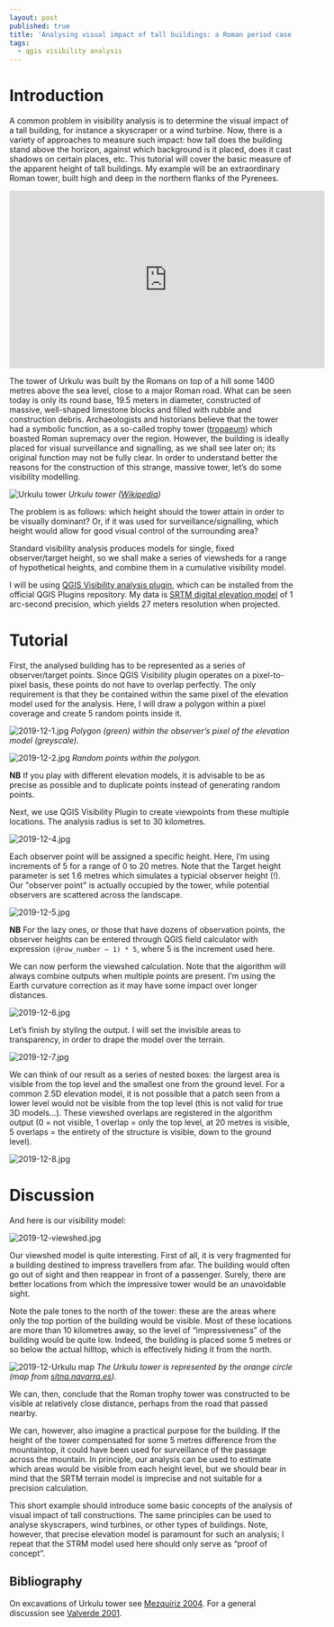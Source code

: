 ```yaml
---
layout: post
published: true
title: 'Analysing visual impact of tall buildings: a Roman period case study'
tags:
  - qgis visibility analysis
---
```

# Introduction
A common problem in visibility analysis is to determine the visual impact of a tall building, for instance a skyscraper or a wind turbine. Now, there is a variety of approaches to measure such impact: how tall does the building stand above the horizon, against which background is it placed, does it cast shadows on certain places, etc. This tutorial will cover the basic measure of the apparent height of tall buildings. My example will be an extraordinary Roman tower, built high and deep in the northern flanks of the Pyrenees.   

<iframe width="560" height="315" src="https://www.youtube.com/embed/WXKPAJQhFOc" frameborder="0" allow="accelerometer; autoplay; encrypted-media; gyroscope; picture-in-picture" allowfullscreen></iframe>

The tower of Urkulu was built by the Romans on top of a hill some 1400 metres above the sea level, close to a major Roman road. What can be seen today is only its round base, 19.5 meters in diameter, constructed of massive, well-shaped limestone blocks and filled with rubble and construction debris. Archaeologists and historians believe that the tower had a symbolic function, as a so-called trophy tower ([tropaeum](https://en.wikipedia.org/wiki/Tropaeum_Traiani)) which boasted Roman supremacy over the region. However, the building is ideally placed for visual surveillance and signalling, as we shall see later on; its original function may not be fully clear. In order to understand better the reasons for the construction of this strange, massive tower, let’s do some visibility modelling. 

![Urkulu tower](https://upload.wikimedia.org/wikipedia/commons/thumb/3/35/Torre_de_Urkulu.jpg/800px-Torre_de_Urkulu.jpg)
*Urkulu tower ([Wikipedia](https://fr.wikipedia.org/wiki/Fichier:Torre_de_Urkulu.jpg))*

The problem is as follows: which height should the tower attain in order to be visually dominant? Or, if it was used for surveillance/signalling, which height would allow for good visual control of the surrounding area? 

Standard visibility analysis produces models for single, fixed observer/target height, so we shall make a series of viewsheds for a range of hypothetical heights, and combine them in a cumulative visibility model. 

I will be using [QGIS Visibility analysis plugin](http://www.zoran-cuckovic.from.hr/QGIS-visibility-analysis/), which can be installed from the official QGIS Plugins repository. My data is [SRTM digital elevation model](https://www.usgs.gov/centers/eros/science/usgs-eros-archive-digital-elevation-shuttle-radar-topography-mission-srtm-1-arc) of 1 arc-second precision, which yields 27 meters resolution when projected.  

# Tutorial

First, the analysed building has to be represented as a series of observer/target points. Since QGIS Visibility plugin operates on a pixel-to-pixel basis, these points do not have to overlap perfectly. The only requirement is that they be contained within the same pixel of the elevation model used for the analysis. Here, I will draw a polygon within a pixel coverage and create 5 random points inside it. 

![2019-12-1.jpg]({{site.baseurl}}/figures/2019-12-1.jpg)
*Polygon (green) within the observer’s pixel of the elevation model (greyscale).*

![2019-12-2.jpg]({{site.baseurl}}/figures/2019-12-2.jpg)
*Random points within the polygon.* 

**NB** If you play with different elevation models, it is advisable to be as precise as possible and to duplicate points instead of generating random points. 

Next, we use QGIS Visibility Plugin to create viewpoints from these multiple locations. The analysis radius is set to 30 kilometres. 

![2019-12-4.jpg]({{site.baseurl}}/figures/2019-12-4.jpg)

Each observer point will be assigned a specific height. Here, I’m using increments of 5 for a range of 0 to 20 metres. Note that the Target height parameter is set 1.6 metres which simulates a typicial observer height (!). Our "observer point" is actually occupied by the tower, while potential observers are scattered across the landscape.   

![2019-12-5.jpg]({{site.baseurl}}/figures/2019-12-5.jpg)

**NB** For the lazy ones, or those that have dozens of observation points, the observer heights can be entered through QGIS field calculator with expression `(@row_number – 1) * 5`, where 5 is the increment used here.  

We can now perform the viewshed calculation. Note that the algorithm will always combine outputs when multiple points are present. I’m using the Earth curvature correction as it may have some impact over longer distances. 

![2019-12-6.jpg]({{site.baseurl}}/figures/2019-12-6.jpg)

Let’s finish by styling the output. I will set the invisible areas to transparency, in order to drape the model over the terrain.

![2019-12-7.jpg]({{site.baseurl}}/figures/2019-12-7.jpg)

We can think of our result as a series of nested boxes: the largest area is visible from the top level and the smallest one from the ground level. For a common 2.5D elevation model, it is not possible that a patch seen from a lower level would not be visible from the top level (this is not valid for true 3D models…). These viewshed overlaps are registered in the algorithm output (0 = not visible, 1 overlap = only the top level, at 20 metres is visible, 5 overlaps = the entirety of the structure is visible, down to the ground level).

![2019-12-8.jpg]({{site.baseurl}}/figures/2019-12-8.jpg)

# Discussion

And here is our visibility model: 

![2019-12-viewshed.jpg]({{site.baseurl}}/figures/2019-12-viewshed.jpg)

Our viewshed model is quite interesting. First of all, it is very fragmented for a building destined to impress travellers from afar. The building would often go out of sight and then reappear in front of a passenger. Surely, there are better locations from which the impressive tower would be an unavoidable sight. 

Note the pale tones to the north of the tower: these are the areas where only the top portion of the building would be visible. Most of these locations are more than 10 kilometres away, so the level of “impressiveness” of the building would be quite low. Indeed, the building is placed some 5 metres or so below the actual hilltop, which is effectively hiding it from the north.   

![2019-12-Urkulu map]({{site.baseurl}}/figures/2019-12-Urkulu-topo.jpg)
*The Urkulu tower is represented by the orange circle (map from [sitna.navarra.es](https://sitna.navarra.es/navegar/)).*

We can, then, conclude that the Roman trophy tower was constructed to be visible at relatively close distance, perhaps from the road that passed nearby. 

We can, however, also imagine a practical purpose for the building. If the height of the tower compensated for some 5 metres difference from the mountaintop, it could have been used for surveillance of the passage across the mountain. In principle, our analysis can be used to estimate which areas would be visible from each height level, but we should bear in mind that the SRTM terrain model is imprecise and not suitable for a precision calculation.  

This short example should introduce some basic concepts of the analysis of visual impact of tall constructions. The same principles can be used to analyse skyscrapers, wind turbines, or other types of buildings. Note, however, that precise elevation model is paramount for such an analysis; I repeat that the STRM model used here should only serve as “proof of concept”.

## Bibliography
On excavations of Urkulu tower see [Mezquíriz 2004](https://dialnet.unirioja.es/servlet/articulo?codigo=1112392). For a general discussion see [Valverde 2001](https://www.researchgate.net/publication/28270953).
